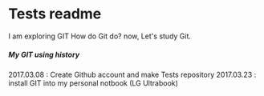 # Tests readme
I am exploring GIT
How do Git do?
now, Let's study Git.

##### My GIT using history #####
2017.03.08 : Create Github account and make Tests repository
2017.03.23 : install GIT into my personal notbook (LG Ultrabook)
